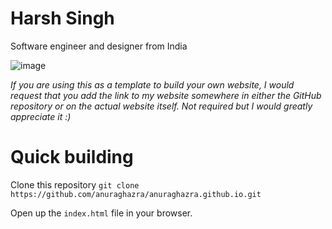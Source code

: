 # Harsh Singh
Software engineer and designer from India

![image](https://user-images.githubusercontent.com/69592270/98619525-6997d700-22d1-11eb-85e9-abd8ac841d9e.png)

*If you are using this as a template to build your own website, I would request that you add the link to my website somewhere in either the GitHub repository or on the actual website itself. Not required but I would greatly appreciate it :)*

# Quick building

Clone this repository `git clone https://github.com/anuraghazra/anuraghazra.github.io.git`

Open up the `index.html` file in your browser. 
